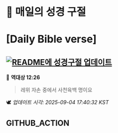 # 🙏 매일의 성경 구절
# [Daily Bible verse]
## [![README에 성경구절 업데이트](https://github.com/DONGSUKA/first_test/actions/workflows/update-readme-bible.yml/badge.svg)](https://github.com/DONGSUKA/first_test/actions/workflows/update-readme-bible.yml)
<!-- START_BIBLE_VERSE -->
📖 **역대상 12:26**
> 레위 자손 중에서 사천육백 명이요

🕊️ _업데이트 시각: 2025-09-04 17:40:32 KST_
  <!-- END_BIBLE_VERSE -->
## GITHUB_ACTION
